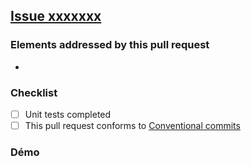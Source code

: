 ## [Issue xxxxxxx](https://github.com/amwebexpert/guess_the_text/issues/xxxxxxx)

### Elements addressed by this pull request

- 

### Checklist

- [ ] Unit tests completed
- [ ] This pull request conforms to [Conventional commits](https://www.conventionalcommits.org/en/v1.0.0/#summary)

### Démo

